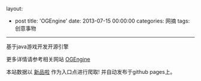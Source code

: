 layout: 
  - post 
title: 'OGEngine' 
date: 2013-07-15 00:00:00 
categories: 网摘 
tags: 创意事物 
---

基于java游戏开发开源引擎  

更多详情请参考相关网站 [OGEngine](http://www.ogengine.com)  

本站数据以 [新品啦](http://xinpinla.com/) 作为入口点进行爬取! 并自动发布于github pages上。  
